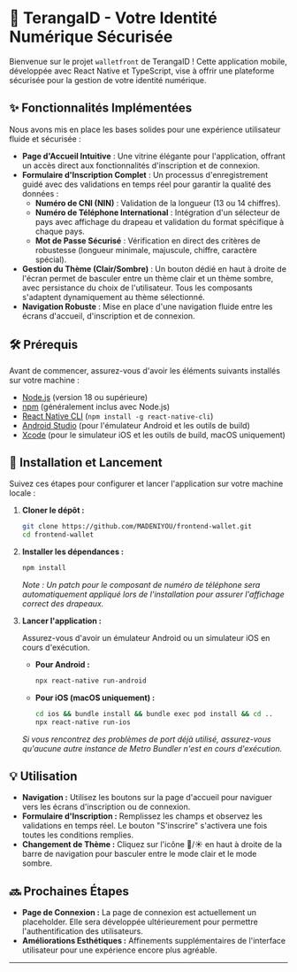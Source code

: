 # 🚀 TerangaID - Votre Identité Numérique Sécurisée

Bienvenue sur le projet `walletfront` de TerangaID ! Cette application mobile, développée avec React Native et TypeScript, vise à offrir une plateforme sécurisée pour la gestion de votre identité numérique.

## ✨ Fonctionnalités Implémentées

Nous avons mis en place les bases solides pour une expérience utilisateur fluide et sécurisée :

-   **Page d'Accueil Intuitive** : Une vitrine élégante pour l'application, offrant un accès direct aux fonctionnalités d'inscription et de connexion.
-   **Formulaire d'Inscription Complet** : Un processus d'enregistrement guidé avec des validations en temps réel pour garantir la qualité des données :
    -   **Numéro de CNI (NIN)** : Validation de la longueur (13 ou 14 chiffres).
    -   **Numéro de Téléphone International** : Intégration d'un sélecteur de pays avec affichage du drapeau et validation du format spécifique à chaque pays.
    -   **Mot de Passe Sécurisé** : Vérification en direct des critères de robustesse (longueur minimale, majuscule, chiffre, caractère spécial).
-   **Gestion du Thème (Clair/Sombre)** : Un bouton dédié en haut à droite de l'écran permet de basculer entre un thème clair et un thème sombre, avec persistance du choix de l'utilisateur. Tous les composants s'adaptent dynamiquement au thème sélectionné.
-   **Navigation Robuste** : Mise en place d'une navigation fluide entre les écrans d'accueil, d'inscription et de connexion.

## 🛠️ Prérequis

Avant de commencer, assurez-vous d'avoir les éléments suivants installés sur votre machine :

-   [Node.js](https://nodejs.org/en/) (version 18 ou supérieure)
-   [npm](https://www.npmjs.com/) (généralement inclus avec Node.js)
-   [React Native CLI](https://reactnative.dev/docs/environment-setup) (`npm install -g react-native-cli`)
-   [Android Studio](https://developer.android.com/studio) (pour l'émulateur Android et les outils de build)
-   [Xcode](https://developer.apple.com/xcode/) (pour le simulateur iOS et les outils de build, macOS uniquement)

## 🚀 Installation et Lancement

Suivez ces étapes pour configurer et lancer l'application sur votre machine locale :

1.  **Cloner le dépôt :**
    ```bash
    git clone https://github.com/MADENIYOU/frontend-wallet.git
    cd frontend-wallet
    ```

2.  **Installer les dépendances :**
    ```bash
    npm install
    ```
    _Note : Un patch pour le composant de numéro de téléphone sera automatiquement appliqué lors de l'installation pour assurer l'affichage correct des drapeaux._

3.  **Lancer l'application :**

    Assurez-vous d'avoir un émulateur Android ou un simulateur iOS en cours d'exécution.

    -   **Pour Android :**
        ```bash
        npx react-native run-android
        ```

    -   **Pour iOS (macOS uniquement) :**
        ```bash
        cd ios && bundle install && bundle exec pod install && cd ..
        npx react-native run-ios
        ```

    _Si vous rencontrez des problèmes de port déjà utilisé, assurez-vous qu'aucune autre instance de Metro Bundler n'est en cours d'exécution._

## 💡 Utilisation

-   **Navigation :** Utilisez les boutons sur la page d'accueil pour naviguer vers les écrans d'inscription ou de connexion.
-   **Formulaire d'Inscription :** Remplissez les champs et observez les validations en temps réel. Le bouton "S'inscrire" s'activera une fois toutes les conditions remplies.
-   **Changement de Thème :** Cliquez sur l'icône 🌙/☀️ en haut à droite de la barre de navigation pour basculer entre le mode clair et le mode sombre.

## 🔜 Prochaines Étapes

-   **Page de Connexion :** La page de connexion est actuellement un placeholder. Elle sera développée ultérieurement pour permettre l'authentification des utilisateurs.
-   **Améliorations Esthétiques :** Affinements supplémentaires de l'interface utilisateur pour une expérience encore plus agréable.

---